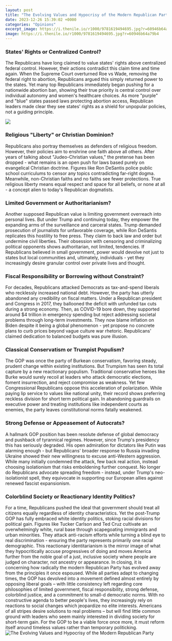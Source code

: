 ```yaml
---
layout: post
title: "The Evolving Values and Hypocrisy of the Modern Republican Party"
date: 2023-12-26 15:39:02 +0000
categories: "Opinions"
excerpt_image: https://i.thenile.io/r1000/9781619494695.jpg?r=60946b64a79b4
image: https://i.thenile.io/r1000/9781619494695.jpg?r=60946b64a79b4
---
```


### **States' Rights or Centralized Control?**
The Republicans have long claimed to value states' rights above centralized federal control. However, their actions contradict this claim time and time again. When the Supreme Court overturned Roe vs Wade, removing the federal right to abortion, Republicans argued this simply returned power to the states. Yet many top Republicans immediately began pushing for a nationwide abortion ban, showing their true priority is central control over individual autonomy and women's healthcare choices. As more "purple" and "blue" states passed laws protecting abortion access, Republican leaders made clear they see states' rights as a shield for unpopular policies, not a guiding principle. 

![](https://img.huffingtonpost.com/asset/5a1c8d43140000270050f75a.jpg?ops=1910_1000)
### **Religious "Liberty" or Christian Dominion?** 
Republicans also portray themselves as defenders of religious freedom. However, their policies aim to enshrine one faith above all others. After years of talking about "Judeo-Christian values," the pretense has been dropped - what remains is an open push for laws based purely on evangelical Christian doctrine. Figures like Ron DeSantis police public school curriculums to censor any topics contradicting far-right dogma. Meanwhile, non-Christian faiths and no faiths see fewer protections. True religious liberty means equal respect and space for all beliefs, or none at all - a concept alien to today's Republican dogmatists. 
### **Limited Government or Authoritarianism?** 
Another supposed Republican value is limiting government overreach into personal lives. But under Trump and continuing today, they empower the expanding arms of the surveillance and carceral states. Trump demanded prosecution of journalists for unfavorable coverage, while Ron DeSantis replicates this hostility to free press. They claim to back law and order but undermine civil liberties. Their obsession with censoring and criminalizing political opponents shows authoritarian, not limited, tendencies. If Republicans believed in small government, power would devolve not just to states but local communities and, ultimately, individuals - yet they increasingly desire granular control over private lives and thought.
### **Fiscal Responsibility or Borrowing without Constraint?**
For decades, Republicans attacked Democrats as tax-and-spend liberals who recklessly increased national debt. However, the party has utterly abandoned any credibility on fiscal matters. Under a Republican president and Congress in 2017, they ballooned the deficit with unfunded tax cuts during a strong economy. Then, as COVID-19 bore down, they supported around $4 trillion in emergency spending but reject addressing societal problems through long-term investments. They now blame inflation on Biden despite it being a global phenomenon - yet propose no concrete plans to curb prices beyond vague culture war rhetoric. Republicans' claimed dedication to balanced budgets was pure illusion.
### **Classical Conservatism or Trumpist Populism?** 
The GOP was once the party of Burkean conservatism, favoring steady, prudent change within existing institutions. But Trumpism has seen its total capture by a new reactionary populism. Traditional conservative heroes like Burke would surely recoil at leaders who attack democratic elections, foment insurrection, and reject compromise as weakness. Yet few Congressional Republicans oppose this acceleration of polarization. While paying lip service to values like national unity, their record shows preferring reckless division for short term political gain. In abandoning guardrails on executive power and treating institutions like independent courts as enemies, the party leaves constitutional norms fatally weakened. 
### **Strong Defense or Appeasement of Autocrats?**  
A hallmark GOP position has been resolute defense of global democracy and pushback of tyrannical regimes. However, since Trump's presidency this has seriously degraded. His open admiration for dictators like Putin was alarming enough - but Republicans' broader response to Russia invading Ukraine showed their new willingness to excuse anti-Western aggression. While many initially condemned the attack, few back real action, instead choosing isolationism that risks emboldening further conquest. No longer do Republicans advocate spreading freedom - instead, under Trump's neo-isolationist spell, they equivocate in supporting our European allies against renewed fascist expansionism.
### **Colorblind Society or Reactionary Identity Politics?**
For a time, Republicans pushed the ideal that government should treat all citizens equally regardless of identity characteristics. Yet the post-Trump GOP has fully embraced white identity politics, stoking racial divisions for political gain. Figures like Tucker Carlson and Ted Cruz cultivate an overwhelmingly white, rural base through scapegoating immigrants and urban minorities. They attack anti-racism efforts while turning a blind eye to real discrimination - ensuring the party represents primarily one racial demographic. This reactionary identitarianism is the mirror image of what they hypocritically accuse progressives of doing and moves America further from the noble goal of a just, inclusive society where people are judged on character, not ancestry or appearance. 
In closing, it is concerning how radically the modern Republican Party has evolved away from the principles it once espoused. While all parties adapt to changing times, the GOP has devolved into a movement defined almost entirely by opposing liberal goals – with little consistency left regarding core philosophies of limited government, fiscal responsibility, strong defense, colorblind justice, and a commitment to small-d democratic norms. With no constructive agenda to better people's lives, they increasingly rely on reactions to social changes which jeopardize no elite interests. Americans of all stripes desire solutions to real problems – but will find little common ground with leaders who seem mainly interested in dividing society for short-term gain. For the GOP to be a viable force once more, it must reform itself around timeless values rather than temporary politicking.
![The Evolving Values and Hypocrisy of the Modern Republican Party](https://i.thenile.io/r1000/9781619494695.jpg?r=60946b64a79b4)